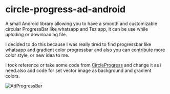 # circle-progress-ad-android
A small Android library allowing you to have a smooth and customizable circular  ProgressBar like whatsapp and Tez app, it can be use while uploding or downloading file.

I decided to do this because I was really tired to find progressbar like whatsapp and gradient color progressbar and also you can contribute more color style, or new idea to me.

I took reference or take some code from [CircleProgress](https://github.com/lzyzsd/CircleProgress) and change it as i need.also add code for set vector image as background and gradient colors.

![AdProgressBar](https://github.com/Adilhusen/circle-progress-ad-android-/blob/master/app/src/main/res/drawable/demo_gif.gif)
